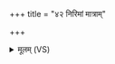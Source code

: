 +++
title = "४२ निरिमां मात्राम्"

+++
<details><summary>मूलम् (VS)</summary>

निरि॒मांमात्रां॑ मिमीमहे॒ यथाप॑रं॒ न मासा॑तै। श॒ते श॒रत्सु॑ नो पु॒रा ॥
</details>